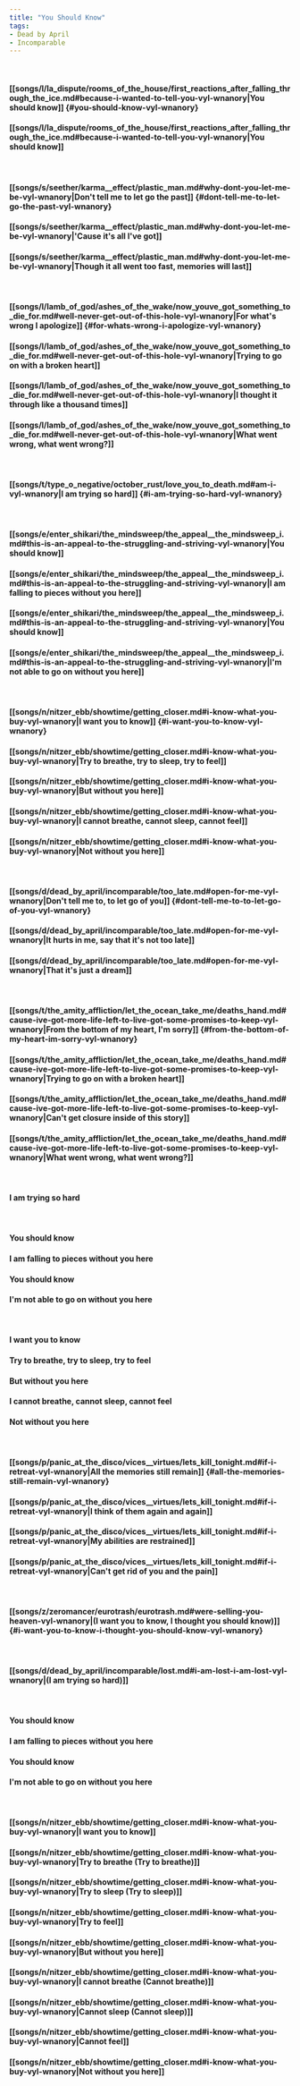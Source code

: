 ```yaml
---
title: "You Should Know"
tags:
- Dead by April
- Incomparable
---
```

&nbsp;
#### [[songs/l/la_dispute/rooms_of_the_house/first_reactions_after_falling_through_the_ice.md#because-i-wanted-to-tell-you-vyl-wnanory|You should know]] {#you-should-know-vyl-wnanory}
#### [[songs/l/la_dispute/rooms_of_the_house/first_reactions_after_falling_through_the_ice.md#because-i-wanted-to-tell-you-vyl-wnanory|You should know]]
&nbsp;
#### [[songs/s/seether/karma__effect/plastic_man.md#why-dont-you-let-me-be-vyl-wnanory|Don't tell me to let go the past]] {#dont-tell-me-to-let-go-the-past-vyl-wnanory}
#### [[songs/s/seether/karma__effect/plastic_man.md#why-dont-you-let-me-be-vyl-wnanory|'Cause it's all I've got]]
#### [[songs/s/seether/karma__effect/plastic_man.md#why-dont-you-let-me-be-vyl-wnanory|Though it all went too fast, memories will last]]
&nbsp;
#### [[songs/l/lamb_of_god/ashes_of_the_wake/now_youve_got_something_to_die_for.md#well-never-get-out-of-this-hole-vyl-wnanory|For what's wrong I apologize]] {#for-whats-wrong-i-apologize-vyl-wnanory}
#### [[songs/l/lamb_of_god/ashes_of_the_wake/now_youve_got_something_to_die_for.md#well-never-get-out-of-this-hole-vyl-wnanory|Trying to go on with a broken heart]]
#### [[songs/l/lamb_of_god/ashes_of_the_wake/now_youve_got_something_to_die_for.md#well-never-get-out-of-this-hole-vyl-wnanory|I thought it through like a thousand times]]
#### [[songs/l/lamb_of_god/ashes_of_the_wake/now_youve_got_something_to_die_for.md#well-never-get-out-of-this-hole-vyl-wnanory|What went wrong, what went wrong?]]
&nbsp;
#### [[songs/t/type_o_negative/october_rust/love_you_to_death.md#am-i-vyl-wnanory|I am trying so hard]] {#i-am-trying-so-hard-vyl-wnanory}
&nbsp;
#### [[songs/e/enter_shikari/the_mindsweep/the_appeal__the_mindsweep_i.md#this-is-an-appeal-to-the-struggling-and-striving-vyl-wnanory|You should know]]
#### [[songs/e/enter_shikari/the_mindsweep/the_appeal__the_mindsweep_i.md#this-is-an-appeal-to-the-struggling-and-striving-vyl-wnanory|I am falling to pieces without you here]]
#### [[songs/e/enter_shikari/the_mindsweep/the_appeal__the_mindsweep_i.md#this-is-an-appeal-to-the-struggling-and-striving-vyl-wnanory|You should know]]
#### [[songs/e/enter_shikari/the_mindsweep/the_appeal__the_mindsweep_i.md#this-is-an-appeal-to-the-struggling-and-striving-vyl-wnanory|I'm not able to go on without you here]]
&nbsp;
#### [[songs/n/nitzer_ebb/showtime/getting_closer.md#i-know-what-you-buy-vyl-wnanory|I want you to know]] {#i-want-you-to-know-vyl-wnanory}
#### [[songs/n/nitzer_ebb/showtime/getting_closer.md#i-know-what-you-buy-vyl-wnanory|Try to breathe, try to sleep, try to feel]]
#### [[songs/n/nitzer_ebb/showtime/getting_closer.md#i-know-what-you-buy-vyl-wnanory|But without you here]]
#### [[songs/n/nitzer_ebb/showtime/getting_closer.md#i-know-what-you-buy-vyl-wnanory|I cannot breathe, cannot sleep, cannot feel]]
#### [[songs/n/nitzer_ebb/showtime/getting_closer.md#i-know-what-you-buy-vyl-wnanory|Not without you here]]
&nbsp;
#### [[songs/d/dead_by_april/incomparable/too_late.md#open-for-me-vyl-wnanory|Don't tell me to, to let go of you]] {#dont-tell-me-to-to-let-go-of-you-vyl-wnanory}
#### [[songs/d/dead_by_april/incomparable/too_late.md#open-for-me-vyl-wnanory|It hurts in me, say that it's not too late]]
#### [[songs/d/dead_by_april/incomparable/too_late.md#open-for-me-vyl-wnanory|That it's just a dream]]
&nbsp;
#### [[songs/t/the_amity_affliction/let_the_ocean_take_me/deaths_hand.md#cause-ive-got-more-life-left-to-live-got-some-promises-to-keep-vyl-wnanory|From the bottom of my heart, I'm sorry]] {#from-the-bottom-of-my-heart-im-sorry-vyl-wnanory}
#### [[songs/t/the_amity_affliction/let_the_ocean_take_me/deaths_hand.md#cause-ive-got-more-life-left-to-live-got-some-promises-to-keep-vyl-wnanory|Trying to go on with a broken heart]]
#### [[songs/t/the_amity_affliction/let_the_ocean_take_me/deaths_hand.md#cause-ive-got-more-life-left-to-live-got-some-promises-to-keep-vyl-wnanory|Can't get closure inside of this story]]
#### [[songs/t/the_amity_affliction/let_the_ocean_take_me/deaths_hand.md#cause-ive-got-more-life-left-to-live-got-some-promises-to-keep-vyl-wnanory|What went wrong, what went wrong?]]
&nbsp;
#### I am trying so hard
&nbsp;
#### You should know
#### I am falling to pieces without you here
#### You should know
#### I'm not able to go on without you here
&nbsp;
#### I want you to know
#### Try to breathe, try to sleep, try to feel
#### But without you here
#### I cannot breathe, cannot sleep, cannot feel
#### Not without you here
&nbsp;
#### [[songs/p/panic_at_the_disco/vices__virtues/lets_kill_tonight.md#if-i-retreat-vyl-wnanory|All the memories still remain]] {#all-the-memories-still-remain-vyl-wnanory}
#### [[songs/p/panic_at_the_disco/vices__virtues/lets_kill_tonight.md#if-i-retreat-vyl-wnanory|I think of them again and again]]
#### [[songs/p/panic_at_the_disco/vices__virtues/lets_kill_tonight.md#if-i-retreat-vyl-wnanory|My abilities are restrained]]
#### [[songs/p/panic_at_the_disco/vices__virtues/lets_kill_tonight.md#if-i-retreat-vyl-wnanory|Can't get rid of you and the pain]]
&nbsp;
#### [[songs/z/zeromancer/eurotrash/eurotrash.md#were-selling-you-heaven-vyl-wnanory|(I want you to know, I thought you should know)]] {#i-want-you-to-know-i-thought-you-should-know-vyl-wnanory}
&nbsp;
#### [[songs/d/dead_by_april/incomparable/lost.md#i-am-lost-i-am-lost-vyl-wnanory|(I am trying so hard)]]
&nbsp;
#### You should know
#### I am falling to pieces without you here
#### You should know
#### I'm not able to go on without you here
&nbsp;
#### [[songs/n/nitzer_ebb/showtime/getting_closer.md#i-know-what-you-buy-vyl-wnanory|I want you to know]]
#### [[songs/n/nitzer_ebb/showtime/getting_closer.md#i-know-what-you-buy-vyl-wnanory|Try to breathe (Try to breathe)]]
#### [[songs/n/nitzer_ebb/showtime/getting_closer.md#i-know-what-you-buy-vyl-wnanory|Try to sleep (Try to sleep)]]
#### [[songs/n/nitzer_ebb/showtime/getting_closer.md#i-know-what-you-buy-vyl-wnanory|Try to feel]]
#### [[songs/n/nitzer_ebb/showtime/getting_closer.md#i-know-what-you-buy-vyl-wnanory|But without you here]]
#### [[songs/n/nitzer_ebb/showtime/getting_closer.md#i-know-what-you-buy-vyl-wnanory|I cannot breathe (Cannot breathe)]]
#### [[songs/n/nitzer_ebb/showtime/getting_closer.md#i-know-what-you-buy-vyl-wnanory|Cannot sleep (Cannot sleep)]]
#### [[songs/n/nitzer_ebb/showtime/getting_closer.md#i-know-what-you-buy-vyl-wnanory|Cannot feel]]
#### [[songs/n/nitzer_ebb/showtime/getting_closer.md#i-know-what-you-buy-vyl-wnanory|Not without you here]]

